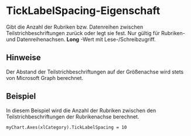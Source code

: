
# TickLabelSpacing-Eigenschaft

Gibt die Anzahl der Rubriken bzw. Datenreihen zwischen Teilstrichbeschriftungen zurück oder legt sie fest. Nur gültig für Rubriken- und Datenreihenachsen.  **Long** -Wert mit Lese-/Schreibzugriff.


## Hinweise

Der Abstand der Teilstrichbeschriftungen auf der Größenachse wird stets von Microsoft Graph berechnet.


## Beispiel

In diesem Beispiel wird die Anzahl der Rubriken zwischen den Teilstrichbeschriftungen der Rubrikenachse berechnet.


```
myChart.Axes(xlCategory).TickLabelSpacing = 10
```

